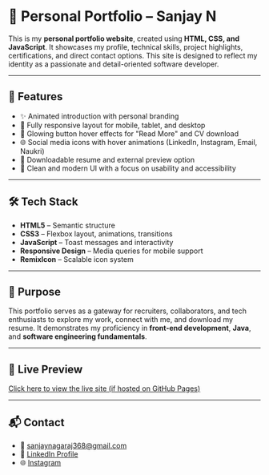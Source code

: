 # 💼 Personal Portfolio – Sanjay N

This is my **personal portfolio website**, created using **HTML, CSS, and JavaScript**. It showcases my profile, technical skills, project highlights, certifications, and direct contact options. This site is designed to reflect my identity as a passionate and detail-oriented software developer.

---

## 🔹 Features

- ✨ Animated introduction with personal branding
- 📱 Fully responsive layout for mobile, tablet, and desktop
- 🎯 Glowing button hover effects for "Read More" and CV download
- 🌐 Social media icons with hover animations (LinkedIn, Instagram, Email, Naukri)
- 📄 Downloadable resume and external preview option
- 🎨 Clean and modern UI with a focus on usability and accessibility

---

## 🛠️ Tech Stack

- **HTML5** – Semantic structure  
- **CSS3** – Flexbox layout, animations, transitions  
- **JavaScript** – Toast messages and interactivity  
- **Responsive Design** – Media queries for mobile support  
- **RemixIcon** – Scalable icon system

---

## 📌 Purpose

This portfolio serves as a gateway for recruiters, collaborators, and tech enthusiasts to explore my work, connect with me, and download my resume. It demonstrates my proficiency in **front-end development**, **Java**, and **software engineering fundamentals**.

---

## 🚀 Live Preview

[Click here to view the live site (if hosted on GitHub Pages)](https://your-username.github.io/your-repo-name)

---

## 📬 Contact

- 📧 [sanjaynagaraj368@gmail.com](mailto:sanjaynagaraj368@gmail.com)
- 🔗 [LinkedIn Profile](https://www.linkedin.com/in/sanjay-n-869b3a267/)
- 🌐 [Instagram](https://www.instagram.com/sanjay__29_?igsh=ZGdtMXZybm43Zmxy)
